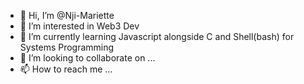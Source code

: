 - 👋 Hi, I’m @Nji-Mariette
- 👀 I’m interested in Web3 Dev
- 🌱 I’m currently learning Javascript alongside C and Shell(bash) for Systems Programming
- 💞️ I’m looking to collaborate on ...
- 📫 How to reach me ...

<!---
Nji-Mariette/Nji-Mariette is a ✨ special ✨ repository because its `README.md` (this file) appears on your GitHub profile.
You can click the Preview link to take a look at your changes.
--->
